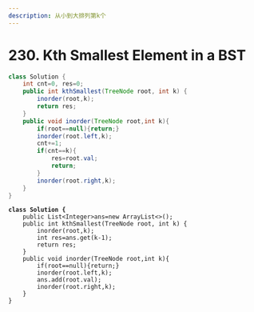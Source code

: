 ```yaml
---
description: 从小到大排列第k个
---
```


# 230. Kth Smallest Element in a BST

```java
class Solution {
    int cnt=0, res=0;
    public int kthSmallest(TreeNode root, int k) {
        inorder(root,k);
        return res;
    }
    public void inorder(TreeNode root,int k){
        if(root==null){return;}
        inorder(root.left,k);
        cnt+=1;
        if(cnt==k){
            res=root.val;
            return;
        }
        inorder(root.right,k);
    }
}
```

<pre class="language-java"><code class="lang-java"><strong>class Solution {
</strong>    public List&#x3C;Integer>ans=new ArrayList&#x3C;>();
    public int kthSmallest(TreeNode root, int k) {
        inorder(root,k);
        int res=ans.get(k-1);
        return res;
    }
    public void inorder(TreeNode root,int k){
        if(root==null){return;}
        inorder(root.left,k);
        ans.add(root.val);
        inorder(root.right,k);
    }
}
</code></pre>
